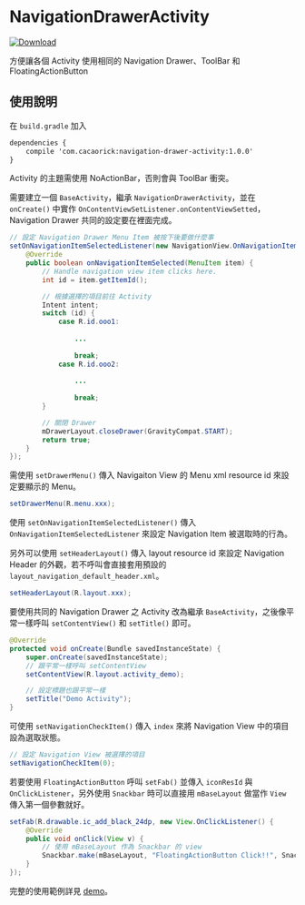 # NavigationDrawerActivity

[ ![Download](https://api.bintray.com/packages/cacaorick/maven/navigation-drawer-activity/images/download.svg) ](https://bintray.com/cacaorick/maven/navigation-drawer-activity/_latestVersion)

方便讓各個 Activity 使用相同的 Navigation Drawer、ToolBar 和 FloatingActionButton

## 使用說明

在 `build.gradle` 加入

```xml
dependencies {
    compile 'com.cacaorick:navigation-drawer-activity:1.0.0'
}
```

Activity 的主題需使用 NoActionBar，否則會與 ToolBar 衝突。

需要建立一個 `BaseActivity`，繼承 `NavigationDrawerActivity`，並在 `onCreate()` 中實作 `OnContentViewSetListener.onContentViewSetted`，Navigation Drawer 共同的設定要在裡面完成。

```java
// 設定 Navigation Drawer Menu Item 被按下後要做什麼事
setOnNavigationItemSelectedListener(new NavigationView.OnNavigationItemSelectedListener() {
	@Override
	public boolean onNavigationItemSelected(MenuItem item) {
		// Handle navigation view item clicks here.
		int id = item.getItemId();

		// 根據選擇的項目前往 Activity
		Intent intent;
		switch (id) {
			case R.id.ooo1:
				
				...
				
				break;
			case R.id.ooo2:
				
				...
				
				break;
		}

		// 關閉 Drawer
		mDrawerLayout.closeDrawer(GravityCompat.START);
		return true;
	}
});
```

需使用 `setDrawerMenu()` 傳入 Navigaiton View 的 Menu xml resource id 來設定要顯示的 Menu。

```java
setDrawerMenu(R.menu.xxx);
```

使用 `setOnNavigationItemSelectedListener()` 傳入 `OnNavigationItemSelectedListener` 來設定 Navigation Item 被選取時的行為。

另外可以使用 `setHeaderLayout()` 傳入 layout resource id 來設定 Navigation Header 的外觀，若不呼叫會直接套用預設的 `layout_navigation_default_header.xml`。

```java
setHeaderLayout(R.layout.xxx);
```

要使用共同的 Navigation Drawer 之 Activity 改為繼承 `BaseActivity`，之後像平常一樣呼叫 `setContentView()` 和 `setTitle()` 即可。

```java
@Override
protected void onCreate(Bundle savedInstanceState) {
	super.onCreate(savedInstanceState);
	// 跟平常一樣呼叫 setContentView
	setContentView(R.layout.activity_demo);

	// 設定標題也跟平常一樣
	setTitle("Demo Activity");
}
```

可使用 `setNavigationCheckItem()` 傳入 `index` 來將 Navigation View 中的項目設為選取狀態。

```java
// 設定 Navigation View 被選擇的項目
setNavigationCheckItem(0);
```

若要使用 `FloatingActionButton` 呼叫 `setFab()` 並傳入 `iconResId` 與 `OnClickListener`，另外使用 `Snackbar` 時可以直接用 `mBaseLayout` 做當作 `View` 傳入第一個參數就好。

```java
setFab(R.drawable.ic_add_black_24dp, new View.OnClickListener() {
	@Override
	public void onClick(View v) {
		// 使用 mBaseLayout 作為 Snackbar 的 view
		Snackbar.make(mBaseLayout, "FloatingActionButton Click!!", Snackbar.LENGTH_SHORT).show();
	}
});
```

完整的使用範例詳見 [demo](https://github.com/CacaoRick/NavigationDrawerActivity/tree/master/demo)。
